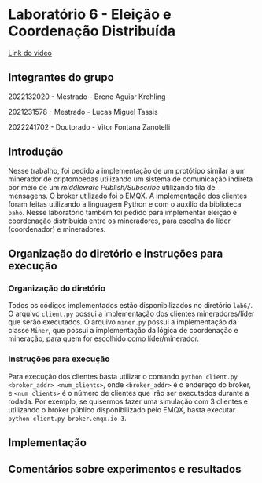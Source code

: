 # Laboratório 6 - Eleição e Coordenação Distribuída

[Link do video]()

## Integrantes do grupo

2022132020 - Mestrado - Breno Aguiar Krohling

2021231578 - Mestrado - Lucas Miguel Tassis

2022241702 - Doutorado - Vitor Fontana Zanotelli

## Introdução

Nesse trabalho, foi pedido a implementação de um protótipo similar a um minerador de criptomoedas utilizando um sistema de comunicação indireta por meio de um *middleware Publish/Subscribe* utilizando fila de mensagens. O broker utilizado foi o EMQX. A implementação dos clientes foram feitas utilizando a linguagem Python e com o auxílio da biblioteca `paho`. Nesse laboratório também foi pedido para implementar eleição e coordenação distribuída entre os mineradores, para escolha do líder (coordenador) e mineradores.

## Organização do diretório e instruções para execução

### Organização do diretório

Todos os códigos implementados estão disponibilizados no diretório `lab6/`. O arquivo `client.py` possui a implementação dos clientes mineradores/líder que serão executados. O arquivo `miner.py` possui a implementação da classe `Miner`,  que possui a implementação da lógica de coordenação e mineração, para quem for escolhido como líder/minerador.

### Instruções para execução

Para execução dos clientes basta utilizar o comando `python client.py <broker_addr> <num_clients>`, onde `<broker_addr>` é o endereço do broker, e `<num_clients>` é o número de clientes que irão ser executados durante a rodada. Por exemplo, se quisermos fazer uma simulação com 3 clientes e utilizando o broker público disponibilizado pelo EMQX, basta executar `python client.py broker.emqx.io 3`.

## Implementação



## Comentários sobre experimentos e resultados

